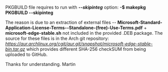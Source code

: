 PKGBUILD file requires to run with ***--skipinteg*** option:
**-$ makepkg PKGBUILD --skipinteg**

The reason is due to an extraction of external files -- **Microsoft-Standard-Application-License-Terms--Standalone-(free)-Use-Terms.pdf** + **microsoft-edge-stable.sh** not included in the provided .DEB package.
The source for these files is in the Arch git repository: *https://aur.archlinux.org/cgit/aur.git/snapshot/microsoft-edge-stable-bin.tar.gz* which provides different SHA-256 checkSUM from being uploaded to GitHub.

Thanks for understanding.
Martin
